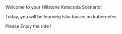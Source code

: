 Welcome to your Hillstone Katacoda Scenario!

Today, you will be learning Istio basics on kubernetes

Please Enjoy the ride !